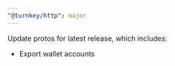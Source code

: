 ```yaml
---
"@turnkey/http": major
---
```


Update protos for latest release, which includes:

- Export wallet accounts
